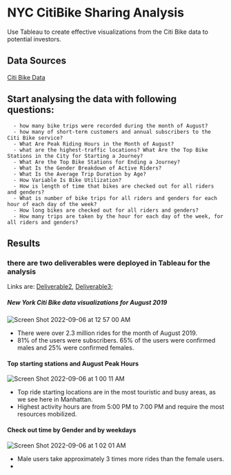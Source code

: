 #     NYC CitiBike Sharing Analysis
Use Tableau to create effective visualizations from the Citi Bike data to potential investors. 

## Data Sources 
[Citi Bike Data](https://www.citibikenyc.com/system-data)

## Start analysing the data with following questions:

      - how many bike trips were recorded during the month of August?
      - how many of short-term customers and annual subscribers to the Citi Bike service?
      - What Are Peak Riding Hours in the Month of August?
      - what are the highest-traffic locations? What Are the Top Bike Stations in the City for Starting a Journey?
      - What Are the Top Bike Stations for Ending a Journey?
      - What Is the Gender Breakdown of Active Riders?
      - What Is the Average Trip Duration by Age?
      - How Variable Is Bike Utilization?
      - How is length of time that bikes are checked out for all riders and genders?
      - What is number of bike trips for all riders and genders for each hour of each day of the week?
      - How long bikes are checked out for all riders and genders?
      - How many trips are taken by the hour for each day of the week, for all riders and genders?
    
## Results 
###  there are two deliverables were deployed in Tableau for the analysis
Links are: [Deliverable2](https://public.tableau.com/app/profile/shirali2014/viz/challenge14_Deliverable2/TripsbyGenderbyWeekday), [Deliverable3](https://public.tableau.com/app/profile/shirali2014/viz/challenge14_Deliverable3/Deliverable3_Story);

##### New York Citi Bike data visualizations for August 2019
![Screen Shot 2022-09-06 at 12 57 00 AM](https://user-images.githubusercontent.com/65901034/188550293-019a24f5-5e00-4e20-999d-01626c07248a.png)
- There were over 2.3 million rides for the month of August 2019.
- 81% of the users were subscribers. 65% of the users were confirmed males and 25% were confirmed females.

#### Top starting stations and August Peak Hours
![Screen Shot 2022-09-06 at 1 00 11 AM](https://user-images.githubusercontent.com/65901034/188550576-d8a6acd3-dcd8-4445-bb29-44597b901e1f.png)
- Top ride starting locations are in the most touristic and busy areas, as we see here in Manhattan.
- Highest activity hours are from 5:00 PM to 7:00 PM and require the most resources mobilized.

#### Check out time by Gender and by weekdays 
![Screen Shot 2022-09-06 at 1 02 01 AM](https://user-images.githubusercontent.com/65901034/188550779-7103c14b-54f4-4b1a-9c1c-f68848f0e7a1.png)
- Male users take approximately 3 times more rides than the female users.
- 
